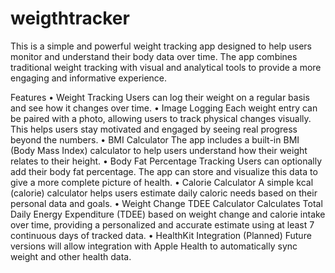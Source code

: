 # weigthtracker

This is a simple and powerful weight tracking app designed to help users monitor and understand their body data over time. The app combines traditional weight tracking with visual and analytical tools to provide a more engaging and informative experience.

Features
• Weight Tracking
Users can log their weight on a regular basis and see how it changes over time.
• Image Logging
Each weight entry can be paired with a photo, allowing users to track physical changes visually. This helps users stay motivated and engaged by seeing real progress beyond the numbers.
• BMI Calculator
The app includes a built-in BMI (Body Mass Index) calculator to help users understand how their weight relates to their height.
• Body Fat Percentage Tracking
Users can optionally add their body fat percentage. The app can store and visualize this data to give a more complete picture of health.
• Calorie Calculator
A simple kcal (calorie) calculator helps users estimate daily caloric needs based on their personal data and goals.
• Weight Change TDEE Calculator
Calculates Total Daily Energy Expenditure (TDEE) based on weight change and calorie intake over time, providing a personalized and accurate estimate using at least 7 continuous days of tracked data.
• HealthKit Integration (Planned)
Future versions will allow integration with Apple Health to automatically sync weight and other health data.
